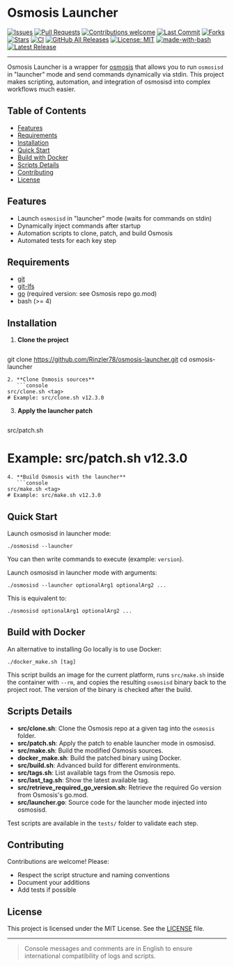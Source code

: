 # Osmosis Launcher

[![Issues](https://img.shields.io/github/issues/Rinzler78/osmosis-launcher)](https://github.com/Rinzler78/osmosis-launcher/issues)
[![Pull Requests](https://img.shields.io/github/issues-pr/Rinzler78/osmosis-launcher)](https://github.com/Rinzler78/osmosis-launcher/pulls)
[![Contributions welcome](https://img.shields.io/badge/contributions-welcome-brightgreen.svg?style=flat)](https://github.com/Rinzler78/osmosis-launcher/issues)
[![Last Commit](https://img.shields.io/github/last-commit/Rinzler78/osmosis-launcher)](https://github.com/Rinzler78/osmosis-launcher/commits/main)
[![Forks](https://img.shields.io/github/forks/Rinzler78/osmosis-launcher?style=social)](https://github.com/Rinzler78/osmosis-launcher/fork)
[![Stars](https://img.shields.io/github/stars/Rinzler78/osmosis-launcher?style=social)](https://github.com/Rinzler78/osmosis-launcher/stargazers)
[![CI](https://github.com/Rinzler78/osmosis-launcher/actions/workflows/release.yml/badge.svg)](https://github.com/Rinzler78/osmosis-launcher/actions)
[![GitHub All Releases](https://img.shields.io/github/downloads/Rinzler78/osmosis-launcher/total.svg)](https://github.com/Rinzler78/osmosis-launcher/releases)
[![License: MIT](https://img.shields.io/badge/License-MIT-yellow.svg)](LICENSE)
[![made-with-bash](https://img.shields.io/badge/-Made%20with%20Bash-1f425f.svg?logo=gnu-bash)](https://www.gnu.org/software/bash/)
[![Latest Release](https://img.shields.io/github/v/tag/Rinzler78/osmosis-launcher)](https://github.com/Rinzler78/osmosis-launcher/releases)

---

Osmosis Launcher is a wrapper for [osmosis](https://github.com/osmosis-labs/osmosis) that allows you to run `osmosisd` in "launcher" mode and send commands dynamically via stdin. This project makes scripting, automation, and integration of osmosisd into complex workflows much easier.

## Table of Contents
- [Features](#features)
- [Requirements](#requirements)
- [Installation](#installation)
- [Quick Start](#quick-start)
- [Build with Docker](#build-with-docker)
- [Scripts Details](#scripts-details)
- [Contributing](#contributing)
- [License](#license)

## Features
- Launch `osmosisd` in "launcher" mode (waits for commands on stdin)
- Dynamically inject commands after startup
- Automation scripts to clone, patch, and build Osmosis
- Automated tests for each key step

## Requirements
- [git](https://git-scm.com/)
- [git-lfs](https://git-lfs.github.com/)
- [go](https://go.dev/) (required version: see Osmosis repo go.mod)
- bash (>= 4)

## Installation
1. **Clone the project**
   ```console
git clone https://github.com/Rinzler78/osmosis-launcher.git
cd osmosis-launcher
```
2. **Clone Osmosis sources**
   ```console
src/clone.sh <tag>
# Example: src/clone.sh v12.3.0
```
3. **Apply the launcher patch**
   ```console
src/patch.sh <tag>
# Example: src/patch.sh v12.3.0
```
4. **Build Osmosis with the launcher**
   ```console
src/make.sh <tag>
# Example: src/make.sh v12.3.0
```

## Quick Start
Launch osmosisd in launcher mode:
```console
./osmosisd --launcher
```
You can then write commands to execute (example: `version`).

Launch osmosisd in launcher mode with arguments:
```console
./osmosisd --launcher optionalArg1 optionalArg2 ...
```
This is equivalent to:
```console
./osmosisd optionalArg1 optionalArg2 ...
```

## Build with Docker
An alternative to installing Go locally is to use Docker:

```console
./docker_make.sh [tag]
```
This script builds an image for the current platform, runs `src/make.sh` inside
the container with `--rm`, and copies the resulting `osmosisd` binary back to
the project root. The version of the binary is checked after the build.

## Scripts Details
- **src/clone.sh**: Clone the Osmosis repo at a given tag into the `osmosis` folder.
- **src/patch.sh**: Apply the patch to enable launcher mode in osmosisd.
- **src/make.sh**: Build the modified Osmosis sources.
- **docker_make.sh**: Build the patched binary using Docker.
- **src/build.sh**: Advanced build for different environments.
- **src/tags.sh**: List available tags from the Osmosis repo.
- **src/last_tag.sh**: Show the latest available tag.
- **src/retrieve_required_go_version.sh**: Retrieve the required Go version from Osmosis's go.mod.
- **src/launcher.go**: Source code for the launcher mode injected into osmosisd.

Test scripts are available in the `tests/` folder to validate each step.

## Contributing
Contributions are welcome! Please:
- Respect the script structure and naming conventions
- Document your additions
- Add tests if possible

## License
This project is licensed under the MIT License. See the [LICENSE](LICENSE) file.

---

> Console messages and comments are in English to ensure international compatibility of logs and scripts.

